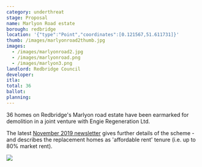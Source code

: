 ```yaml
---
category: underthreat
stage: Proposal
name: Marlyon Road estate
borough: redbridge
location: '{"type":"Point","coordinates":[0.121567,51.611731]}'
thumb: /images/marlyonroad2thumb.jpg
images:
  - /images/marlyonroad2.jpg
  - /images/marlyonroad.png
  - /images/marlyon3.png
landlord: Redbridge Council
developer:
itla:
total: 36
ballot:
planning:
---
```

36 homes on Redbridge's Marlyon road estate have been earmarked for demolition in a joint venture with Engie Regeneration Ltd. 

The latest [November 2019 newsletter](https://www.redbridge.gov.uk/media/7409/marlyon-road-newsletter-november-2019.pdf) gives further details of the scheme - and describes the replacement homes as 'affordable rent' tenure (i.e. up to 80% market rent).

<img src="/images/marlyonar.png" class="img-fluid rounded img-thumbnail">
